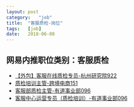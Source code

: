 ```yaml
---
layout:	post
category:	"job"
title:	"客服质检-岗位"
tags:	[job]
date:	2018-06-08
---
```

## 网易内推职位类别：客服质检
- [【外包】客服在线质检专员-杭州研究院922](http://bole.netease.com/position/h5/detail.do?id=11190&rcode=D1O21582aT)
- [质检培训主管-跨境电商151](http://bole.netease.com/position/h5/detail.do?id=5243&rcode=D1O21582aT)
- [客服部质检主管-有道事业部096](http://bole.netease.com/position/h5/detail.do?id=10396&rcode=D1O21582aT)
- [客服中心运营专员（质检培训）-有道事业部096](http://bole.netease.com/position/h5/detail.do?id=8717&rcode=D1O21582aT)
